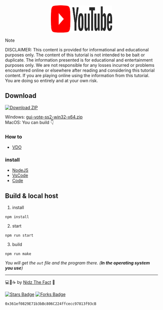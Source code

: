 <p align="center">
  <a href="https://youtu.be/6MrolJDzGc8">
      <picture>
        <img alt="logo" src="https://github.com/nidz-the-fact/React-with-Vitejs-for-Thirdweb-to-Starter-Web3/blob/main/youtube.png" width="40%" height="90" title="How to">
      </picture>
  </a>
</p>


> [!NOTE]  
> DISCLAIMER: This content is provided for informational and educational purposes only. The content of this tutorial is not intended to be bait or duplicate. The information presented is for educational and entertainment purposes only. We are not responsible for any losses incurred or problems encountered online or elsewhere after reading and considering this tutorial content. If you are playing online using the information from this tutorial. You are doing so entirely and at your own risk.

## Download
<a href="https://github.com/nidz-the-fact/gui-vote-ss2/raw/main/download/gui-vote-ss2-win32-x64.zip">
  <img src="https://img.shields.io/badge/Download-ZIP-brightgreen" alt="Download ZIP">
</a>
  
Windows: [gui-vote-ss2-win32-x64.zip](https://github.com/nidz-the-fact/gui-vote-ss2/raw/main/download/gui-vote-ss2-win32-x64.zip) <br>
MacOS: You can build 👇

### How to
- [VDO](https://youtu.be/6MrolJDzGc8)

### install
- [NodeJS](https://nodejs.org/en)
- [VsCode](https://code.visualstudio.com/)
- [Code](https://github.com/nidz-the-fact/gui-vote-ss2)

## Build & local host

1. install
```
npm install
```

2. start
```
npm run start
```

3. build
```
npm run make
```
*You will get the `out` file and the program there. (**In the operating system you use**)*

---

💻💖☕ by [Nidz The Fact](https://linktr.ee/nid_z) 🙏
<br /><br />
<a href="https://github.com/nidz-the-fact/gui-vote-ss2/stargazers"><img src="https://img.shields.io/github/stars/nidz-the-fact/gui-vote-ss2" alt="Stars Badge"/></a>
<a href="https://github.com/nidz-the-fact/gui-vote-ss2/network/members"><img src="https://img.shields.io/github/forks/nidz-the-fact/gui-vote-ss2" alt="Forks Badge"/></a>
```
0x361ef0829E71b3bBc806C224ffcecc97813f93cB
```
